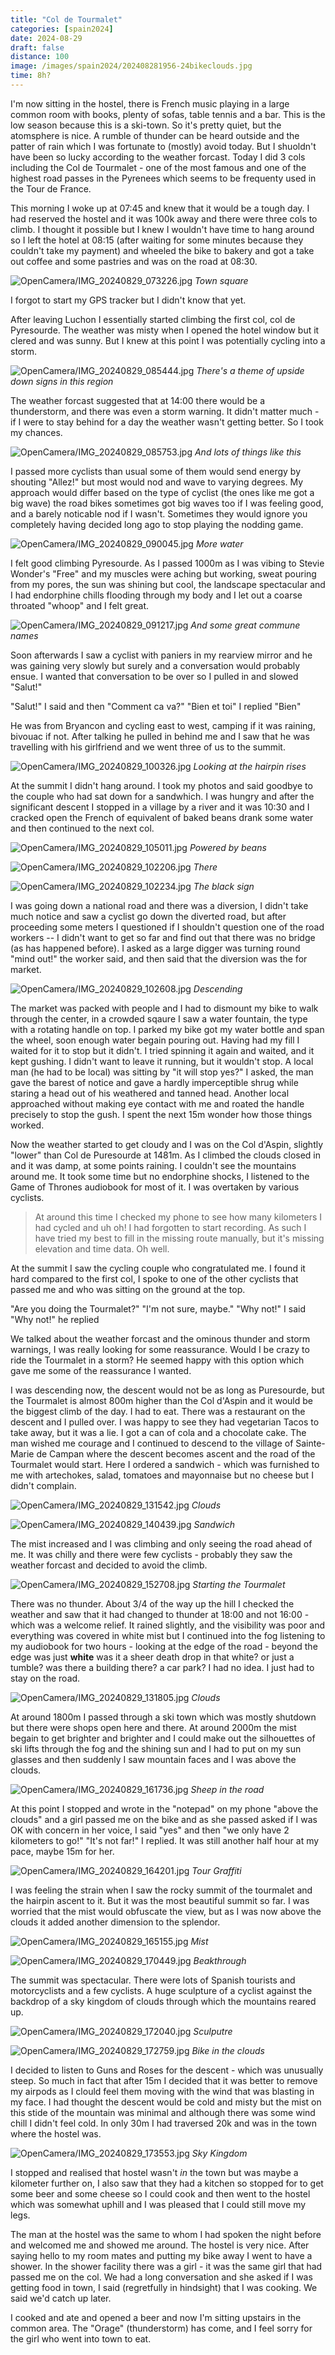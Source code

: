 ```yaml
--- 
title: "Col de Tourmalet"
categories: [spain2024]
date: 2024-08-29
draft: false
distance: 100
image: /images/spain2024/202408281956-24bikeclouds.jpg
time: 8h?
---
```


I'm now sitting in the hostel, there is French music playing in a large common
room with books, plenty of sofas, table tennis and a bar. This is the low
season because this is a ski-town. So it's pretty quiet, but the atomsphere is
nice. A rumble of thunder can be heard outside and the patter of rain which I
was fortunate to (mostly) avoid today. But I shuoldn't have been so lucky
according to the weather forcast. Today I did 3 cols including the Col de
Tourmalet - one of the most famous and one of the highest road passes in the
Pyrenees which seems to be frequenty used in the Tour de France.

This morning I woke up at 07:45 and knew that it would be a tough day. I had
reserved the hostel and it was 100k away and there were three cols to climb.
I thought it possible but I knew I wouldn't have time to hang around so I left
the hotel at 08:15 (after waiting for some minutes because they couldn't take
my payment) and wheeled the bike to bakery and got a take out coffee and some
pastries and was on the road at 08:30.

![OpenCamera/IMG_20240829_073226.jpg](/images/spain2024/202408281956-1morning.jpg)
*Town square*

I forgot to start my GPS tracker but I didn't know that yet.

After leaving Luchon I essentially started climbing the first col, col de
Pyresourde. The weather was misty when I opened the hotel window but it clered
and was sunny. But I knew at this point I was potentially cycling into a
storm.

![OpenCamera/IMG_20240829_085444.jpg](/images/spain2024/202408281956-2upsidedownsign.jpg)
*There's a theme of upside down signs in this region*

The weather forcast suggested that at 14:00 there would be a thunderstorm, and
there was even a storm warning. It didn't matter much - if I were to stay
behind for a day the weather wasn't getting better. So I took my chances.

![OpenCamera/IMG_20240829_085753.jpg](/images/spain2024/202408281956-3bike.jpg)
*And lots of things like this*

I passed more cyclists than usual some of them would send energy by shouting
"Allez!" but most would nod and wave to varying degrees. My approach would
differ based on the type of cyclist (the ones like me got a big wave) the road
bikes sometimes got big waves too if I was feeling good, and a barely
noticable nod if I wasn't. Sometimes they would ignore you completely having
decided long ago to stop playing the nodding game.

![OpenCamera/IMG_20240829_090045.jpg](/images/spain2024/202408281956-4water.jpg)
*More water*

I felt good climbing Pyresourde. As I passed 1000m as I was vibing to Stevie
Wonder's "Free" and my muscles were aching but working, sweat pouring from my
pores, the sun was shining but cool, the landscape spectacular and I had
endorphine chills flooding through my body and I let out a coarse throated
"whoop" and I felt great.

![OpenCamera/IMG_20240829_091217.jpg](/images/spain2024/202408281956-5lacoo.jpg)
*And some great commune names*

Soon afterwards I saw a cyclist with paniers in my rearview mirror and he was
gaining very slowly but surely and a conversation would probably ensue. I
wanted that conversation to be over so I pulled in and slowed "Salut!"

"Salut!" I said and then "Comment ca va?" 
"Bien et toi" I replied "Bien"

He was from Bryancon and cycling east to west, camping if it was raining, bivouac if not. After talking he pulled in behind me and I saw that he was travelling with his girlfriend and we went three of us to the summit.

![OpenCamera/IMG_20240829_100326.jpg](/images/spain2024/202408281956-7twistinghairpins.jpg)
*Looking at the hairpin rises*

At the summit I didn't hang around. I took my photos and said goodbye to the
couple who had sat down for a sandwhich. I was hungry and after the
significant descent I stopped in a village by a river and it was 10:30 and I
cracked open the French of equivalent of baked beans drank some water and then
continued to the next col.

![OpenCamera/IMG_20240829_105011.jpg](/images/spain2024/202408281956-12beans.jpg)
*Powered by beans*

![OpenCamera/IMG_20240829_102206.jpg](/images/spain2024/202408281956-9colpyresourdes.jpg)
*There*

![OpenCamera/IMG_20240829_102234.jpg](/images/spain2024/202408281956-10colpuresourdes.jpg)
*The black sign*

I was going down a national road and there was a diversion, I didn't take much
notice and saw a cyclist go down the diverted road, but after proceeding some
meters I questioned if I shouldn't question one of the road workers -- I
didn't want to get so far and find out that there was no bridge (as has
happened before). I asked as a large digger was turning round "mind out!" the
worker said, and then said that the diversion was the for market.

![OpenCamera/IMG_20240829_102608.jpg](/images/spain2024/202408281956-11descent.jpg)
*Descending*

The market was packed with people and I had to dismount my bike to walk
through the center, in a crowded sqaure I saw a water fountain, the type with
a rotating handle on top. I parked my bike got my water bottle and span the
wheel, soon enough water begain pouring out. Having had my fill I waited for
it to stop but it didn't. I tried spinning it again and waited, and it kept
gushing. I didn't want to leave it running, but it wouldn't stop. A local man
(he had to be local) was sitting by "it will stop yes?" I asked, the man gave
the barest of notice and gave a hardly imperceptible shrug while staring a
head out of his weathered and tanned head. Another local approached without
making eye contact with me and roated the handle precisely to stop the gush. I
spent the next 15m wonder how those things worked.


Now the weather started to get cloudy and I was on the Col d'Aspin, slightly
"lower" than Col de Puresourde at 1481m. As I climbed the clouds closed in and
it was damp, at some points raining. I couldn't see the mountains around me.
It took some time but no endorphine shocks, I listened to the Game of Thrones
audiobook for most of it. I was overtaken by various cyclists.

> At around this time I checked my phone to see how many kilometers I had cycled
> and uh oh! I had forgotten to start recording. As such I have tried my best to
> fill in the missing route manually, but it's missing elevation and time data.
> Oh well.

At the summit I saw the cycling couple who congratulated me. I found it hard
compared to the first col, I spoke to one of the other cyclists that passed me
and who was sitting on the ground at the top.

"Are you doing the Tourmalet?"
"I'm not sure, maybe."
"Why not!" I said
"Why not!" he replied

We talked about the weather forcast and the ominous thunder and storm
warnings, I was really looking for some reassurance. Would I be crazy to ride
the Tourmalet in a storm? He seemed happy with this option which gave me some
of the reassurance I wanted.

I was descending now, the descent would not be as long as Puresourde, but the
Tourmalet is almost 800m higher than the Col d'Aspin and it would be the
biggest climb of the day. I had to eat. There was a restaurant on the descent
and I pulled over. I was happy to see they had vegetarian Tacos to take away,
but it was a lie. I got a can of cola and a chocolate cake. The man wished me
courage and I continued to descend to the village of Sainte-Marie de Campan
where the descent becomes ascent and the road of the Tourmalet would start.
Here I ordered a sandwich - which was furnished to me with artechokes, salad,
tomatoes and mayonnaise but no cheese but I didn't complain.

![OpenCamera/IMG_20240829_131542.jpg](/images/spain2024/202408281956-13clouds.jpg)
*Clouds*

![OpenCamera/IMG_20240829_140439.jpg](/images/spain2024/202408281956-15mayo.jpg)
*Sandwich*

The mist increased and I was climbing and only seeing the road ahead of me. It
was chilly and there were few cyclists - probably they saw the weather forcast
and decided to avoid the climb.

![OpenCamera/IMG_20240829_152708.jpg](/images/spain2024/202408281956-16starttourmalet.jpg)
*Starting the Tourmalet*

There was no thunder. About 3/4 of the way up the hill I checked the weather
and saw that it had changed to thunder at 18:00 and not 16:00 - which was a
welcome relief. It rained slightly, and the visibility was poor and everything
was covered in white mist but I continued into the fog listening to my
audiobook for two hours - looking at the edge of the road - beyond the edge
was just **white** was it a sheer death drop in that white? or just a tumble?
was there a building there? a car park? I had no idea. I just had to stay on
the road.

![OpenCamera/IMG_20240829_131805.jpg](/images/spain2024/202408281956-14coldaspin.jpg)
*Clouds*


At around 1800m I passed through a ski town which was mostly shutdown but
there were shops open here and there. At around 2000m the mist begain to get
brighter and brighter and I could make out the silhouettes of ski lifts
through the fog and the shining sun and I had to put on my sun glasses and
then suddenly I saw mountain faces and I was above the clouds.

![OpenCamera/IMG_20240829_161736.jpg](/images/spain2024/202408281956-17sheep.jpg)
*Sheep in the road*

At this point I stopped and wrote in the "notepad" on my phone "above the
clouds" and a girl passed me on the bike and as she passed asked if I was OK
with concern in her voice, I said "yes" and then "we only have 2 kilometers to
go!" "It's not far!" I replied. It was still another half hour at my pace,
maybe 15m for her.

![OpenCamera/IMG_20240829_164201.jpg](/images/spain2024/202408281956-18tourdefrance.jpg)
*Tour Graffiti*

I was feeling the strain when I saw the rocky summit of the tourmalet and the
hairpin ascent to it. But it was the most beautiful summit so far. I was
worried that the mist would obfuscate the view, but as I was now above the
clouds it added another dimension to the splendor. 

![OpenCamera/IMG_20240829_165155.jpg](/images/spain2024/202408281956-19mist.jpg)
*Mist*

![OpenCamera/IMG_20240829_170449.jpg](/images/spain2024/202408281956-20breakthrough.jpg)
*Beakthrough*

The summit was spectacular. There were lots of Spanish tourists and
motorcyclists and a few cyclists. A huge sculpture of a cyclist against the
backdrop of a sky kingdom of clouds through which the mountains reared up.

![OpenCamera/IMG_20240829_172040.jpg](/images/spain2024/202408281956-22tourmaletscuplture.jpg)
*Sculputre*

![OpenCamera/IMG_20240829_172759.jpg](/images/spain2024/202408281956-24bikeclouds.jpg)
*Bike in the clouds*

I decided to listen to Guns and Roses for the descent - which was unusually
steep. So much in fact that after 15m I decided that it was better to remove
my airpods as I clould feel them moving with the wind that was blasting in my
face. I had thought the descent would be cold and misty but the mist on this
stide of the mountain was minimal and although there was some wind chill I
didn't feel cold. In only 30m I had traversed 20k and was in the town where
the hostel was.

![OpenCamera/IMG_20240829_173553.jpg](/images/spain2024/202408281956-25skykingdom.jpg)
*Sky Kingdom*

I stopped and realised that hostel wasn't _in_ the town but was maybe a
kilometer further on, I also saw that they had a kitchen so stopped for to get
some beer and some cheese so I could cook and then went to the hostel which
was somewhat uphill and I was pleased that I could still move my legs.

The man at the hostel was the same to whom I had spoken the night before and
welcomed me and showed me around. The hostel is very nice. After saying hello
to my room mates and putting my bike away I went to have a shower. In the
shower facility there was a girl - it was the same girl that had passed me on
the col. We had a long conversation and she asked if I was getting food in
town, I said (regretfully in hindsight) that I was cooking. We said we'd catch
up later.

I cooked and ate and opened a beer and now I'm sitting upstairs in the common
area. The "Orage" (thunderstorm) has come, and I feel sorry for the girl who
went into town to eat.

